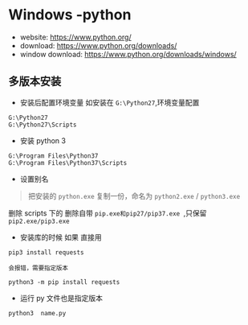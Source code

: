 # Windows -python

- website: https://www.python.org/
- download: https://www.python.org/downloads/
- window download: https://www.python.org/downloads/windows/


## 多版本安装

- 安装后配置环境变量
如安装在 `G:\Python27`,环境变量配置

```
G:\Python27
G:\Python27\Scripts
```

- 安装 python 3

```
G:\Program Files\Python37
G:\Program Files\Python37\Scripts
```

- 设置别名

>把安装的 `python.exe` 复制一份，命名为 `python2.exe` / `python3.exe`

删除 scripts 下的 删除自带 `pip.exe和pip27/pip37.exe `,只保留 `pip2.exe/pip3.exe`


- 安装库的时候 如果 直接用

```
pip3 install requests

会报错，需要指定版本

python3 -m pip install requests
```

- 运行 py 文件也是指定版本
```
python3  name.py
```
